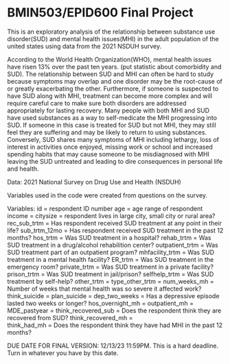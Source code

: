# BMIN503/EPID600 Final Project

This is an exploratory analysis of the relationship between substance use disorder(SUD) and mental health issues(MHI) in the adult population of the united states using data from the 2021 NSDUH survey.

According to the World Health Organization(WHO), mental health issues have risen 13% over the past ten years. (put statistic about comorbidity and  SUD). The relationship between SUD and MHI can often be hard to study because symptoms may overlap and one disorder may be the root-cause of or greatly exacerbating the other. Furthermore, if someone is suspected to have SUD along with MHI, treatment can become more complex and will require careful care to make sure both disorders are addressed appropriately for lasting recovery. Many people with both MHI and SUD have used substances as a way to self-medicate the MHI progressing into SUD. If someone in this case is treated for SUD but not MHI, they may still feel they are suffering and may be likely to return to using substances. Conversely, SUD shares many symptoms of MHI including lethargy, loss of interest in activities once enjoyed, missing work or school and increased spending habits that may cause someone to be misdiagnosed with MHI leaving the SUD untreated and leading to dire consequences in personal life and health. 

Data: 2021 National Survey on Drug Use and Health (NSDUH)

Variables used in the code were created from questions on the survey. 

Variables: 
id = respondent ID number
age = age range of respondent
income = 
citysize = respondent lives in large city, small city or rural area?
rec_sub_trtm = Has respondent received SUD treatment at any point in their life? 
sub_trtm_12mo = Has respondent received SUD treatment in the past 12 months?
hos_trtm = Was SUD treatment in a hospital?
rehab_trtm = Was SUD treatment in a drug/alcohol rehabilition center?
outpatient_trtm = Was SUD treatment part of an outpatient program?
mhfacility_trtm = Was SUD treatment in a mental health facility? 
ER_trtm = Was SUD treatment in the emergency room? 
private_trtm = Was SUD treatment in a private facility? 
prison_trtm = Was SUD treatment in jail/prison?
selfhelp_trtm = Was SUD treatment by self-help? 
other_trtm = 
type_other_trtm = 
num_weeks_mh = Number of weeks that mental health was so severe it affected work? 
think_suicide =
plan_suicide = 
dep_two_weeks = Has a depressive episode lasted two weeks or longer? 
hos_overnight_mh = 
outpatient_mh = 
MDE_pastyear =
think_recovered_sub = Does the respondent think they are recovered from SUD? 
think_recovered_mh =  
think_had_mh = Does the respondent think they have had MHI in the past 12 months? 




DUE DATE FOR FINAL VERSION: 12/13/23 11:59PM. This is a hard deadline. Turn in whatever you have by this date.


<!-- Links -->
[forking]: https://guides.github.com/activities/forking/

